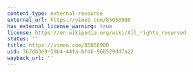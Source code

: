 ```yaml
---
content_type: external-resource
external_url: https://vimeo.com/85058980
has_external_license_warning: true
license: https://en.wikipedia.org/wiki/All_rights_reserved
status: ''
title: https://vimeo.com/85058980
uid: 367db3e9-59b4-44fa-bfd6-96b529dd7a22
wayback_url: ''
---
```

